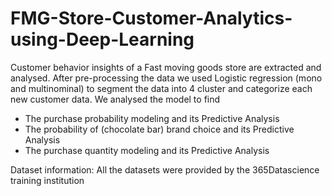 # FMG-Store-Customer-Analytics-using-Deep-Learning
Customer behavior insights of a Fast moving goods store  are extracted and analysed. After pre-processing the data we used Logistic regression (mono and  multinominal) to segment the data into 4 cluster and categorize each new customer data. We analysed the model to find
- The purchase probability modeling and its Predictive Analysis
- The probability of (chocolate bar) brand choice   and its Predictive Analysis
- The purchase quantity modeling and its  Predictive Analysis

Dataset information: All the datasets were provided by the 365Datascience training institution
